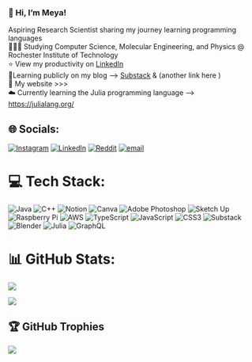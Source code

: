 ###    👋 Hi, I’m Meya!
Aspiring Research Scientist sharing my journey learning programming languages <br>👩🏽‍🔬 Studying Computer Science, Molecular Engineering, and Physics @ Rochester Institute of Technology<br>⭐ View my productivity on [LinkedIn](https://www.linkedin.com/in/meya-johnson-a433b5211?utm_source=share&utm_campaign=share_via&utm_content=profile&utm_medium=ios_app)<br>📃Learning publicly on my blog --> [Substack](https://substack.com/@meyajohnson?utm_source=user-menu) & (another link here ) <br>📎 My website >>><br>☁️ Currently learning the Julia programming language --> https://julialang.org/


## 🌐 Socials:
[![Instagram](https://img.shields.io/badge/Instagram-%23E4405F.svg?logo=Instagram&logoColor=white)](https://instagram.com/Cland3stne) [![LinkedIn](https://img.shields.io/badge/LinkedIn-%230077B5.svg?logo=linkedin&logoColor=white)](www.linkedin.com/in/meya-johnson-a433b5211) [![Reddit](https://img.shields.io/badge/Reddit-%23FF4500.svg?logo=Reddit&logoColor=white)](https://www.reddit.com/user/ChemistrySlow3431/) [![email](https://img.shields.io/badge/Email-D14836?logo=gmail&logoColor=white)](mailto:meyaamariejohnson@gmail.com) 

# 💻 Tech Stack:
![Java](https://img.shields.io/badge/java-%23ED8B00.svg?style=for-the-badge&logo=openjdk&logoColor=white) ![C++](https://img.shields.io/badge/c++-%2300599C.svg?style=for-the-badge&logo=c%2B%2B&logoColor=white) ![Notion](https://img.shields.io/badge/Notion-%23000000.svg?style=for-the-badge&logo=notion&logoColor=white) ![Canva](https://img.shields.io/badge/Canva-%2300C4CC.svg?style=for-the-badge&logo=Canva&logoColor=white) ![Adobe Photoshop](https://img.shields.io/badge/adobe%20photoshop-%2331A8FF.svg?style=for-the-badge&logo=adobe%20photoshop&logoColor=white) ![Sketch Up](https://img.shields.io/badge/SketchUp-005F9E?style=for-the-badge&logo=sketchup&logoColor=white) ![Raspberry Pi](https://img.shields.io/badge/-Raspberry_Pi-C51A4A?style=for-the-badge&logo=Raspberry-Pi) ![AWS](https://img.shields.io/badge/AWS-%23FF9900.svg?style=for-the-badge&logo=amazon-aws&logoColor=white) ![TypeScript](https://img.shields.io/badge/typescript-%23007ACC.svg?style=for-the-badge&logo=typescript&logoColor=white) ![JavaScript](https://img.shields.io/badge/javascript-%23323330.svg?style=for-the-badge&logo=javascript&logoColor=%23F7DF1E) ![CSS3](https://img.shields.io/badge/css3-%231572B6.svg?style=for-the-badge&logo=css3&logoColor=white)
![Substack](https://img.shields.io/badge/Substack-%23006f5c.svg?style=for-the-badge&logo=substack&logoColor=FF6719) 
![Blender](https://img.shields.io/badge/blender-%23F5792A.svg?style=for-the-badge&logo=blender&logoColor=white)
![Julia](https://img.shields.io/badge/-Julia-9558B2?style=for-the-badge&logo=julia&logoColor=white)
![GraphQL](https://img.shields.io/badge/-GraphQL-E10098?style=for-the-badge&logo=graphql&logoColor=white)

# 📊 GitHub Stats:
![](https://github-readme-stats.vercel.app/api?username=meya5657&theme=dark&hide_border=false&include_all_commits=false&count_private=false)<br/>

![](https://github-readme-stats.vercel.app/api/top-langs/?username=meya5657&theme=dark&hide_border=false&include_all_commits=false&count_private=false&layout=compact)


## 🏆 GitHub Trophies
![](https://github-profile-trophy.vercel.app/?username=meya5657&theme=radical&no-frame=false&no-bg=true&margin-w=4)

<!-- Proudly created with GPRM ( https://gprm.itsvg.in ) -->


